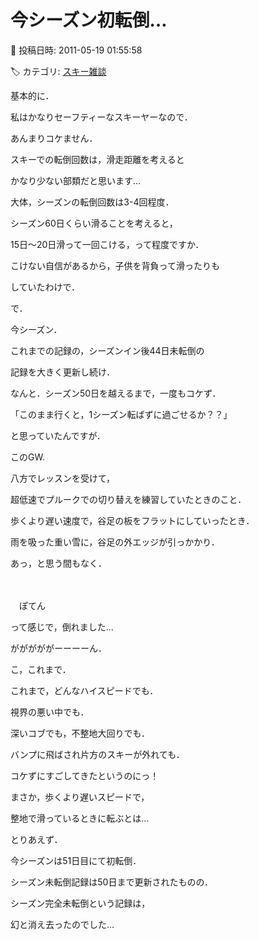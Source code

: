 # 今シーズン初転倒…

📅 投稿日時: 2011-05-19 01:55:58

🏷️ カテゴリ: [スキー雑談](c1f9d2cb7478308da16419928ea3945e9.md)

基本的に．





私はかなりセーフティーなスキーヤーなので．


あんまりコケません．


スキーでの転倒回数は，滑走距離を考えると


かなり少ない部類だと思います…





大体，シーズンの転倒回数は3-4回程度．


シーズン60日くらい滑ることを考えると，


15日～20日滑って一回こける，って程度ですか．





こけない自信があるから，子供を背負って滑ったりも


していたわけで．





で．


今シーズン．


これまでの記録の，シーズンイン後44日未転倒の


記録を大きく更新し続け．


なんと．シーズン50日を越えるまで，一度もコケず．


「このまま行くと，1シーズン転ばずに過ごせるか？？」


と思っていたんですが．





このGW.


八方でレッスンを受けて，


超低速でプルークでの切り替えを練習していたときのこと．





歩くより遅い速度で，谷足の板をフラットにしていったとき．


雨を吸った重い雪に，谷足の外エッジが引っかかり．


あっ，と思う間もなく．


　


　ぽてん





って感じで，倒れました…





がががががーーーーん．


こ，これまで．


これまで，どんなハイスピードでも．


視界の悪い中でも．


深いコブでも，不整地大回りでも．


バンプに飛ばされ片方のスキーが外れても．


コケずにすごしてきたというのにっ！





まさか，歩くより遅いスピードで，


整地で滑っているときに転ぶとは…





とりあえず．


今シーズンは51日目にて初転倒．


シーズン未転倒記録は50日まで更新されたものの．


シーズン完全未転倒という記録は，


幻と消え去ったのでした…
